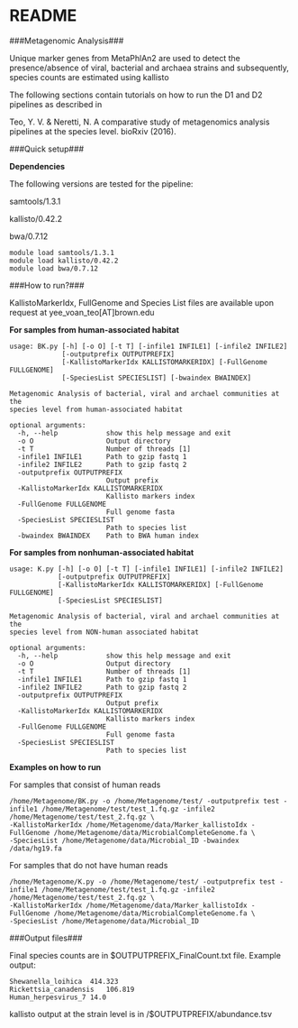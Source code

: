 # README #

###Metagenomic Analysis###

Unique marker genes from MetaPhlAn2 are used to detect the presence/absence of viral, bacterial and archaea strains and subsequently, species counts are estimated using kallisto

The following sections contain tutorials on how to run the D1 and D2 pipelines as described in

Teo, Y. V. & Neretti, N. A comparative study of metagenomics analysis pipelines at the species level. bioRxiv (2016).

###Quick setup###

**Dependencies**

The following versions are tested for the pipeline:

samtools/1.3.1

kallisto/0.42.2

bwa/0.7.12

```
module load samtools/1.3.1
module load kallisto/0.42.2
module load bwa/0.7.12
```

###How to run?###

KallistoMarkerIdx, FullGenome and Species List files are available upon request at yee_voan_teo[AT]brown.edu

**For samples from human-associated habitat**

```
usage: BK.py [-h] [-o O] [-t T] [-infile1 INFILE1] [-infile2 INFILE2]
             [-outputprefix OUTPUTPREFIX]
             [-KallistoMarkerIdx KALLISTOMARKERIDX] [-FullGenome FULLGENOME]
             [-SpeciesList SPECIESLIST] [-bwaindex BWAINDEX]

Metagenomic Analysis of bacterial, viral and archael communities at the
species level from human-associated habitat

optional arguments:
  -h, --help            show this help message and exit
  -o O                  Output directory
  -t T                  Number of threads [1]
  -infile1 INFILE1      Path to gzip fastq 1
  -infile2 INFILE2      Path to gzip fastq 2
  -outputprefix OUTPUTPREFIX
                        Output prefix
  -KallistoMarkerIdx KALLISTOMARKERIDX
                        Kallisto markers index
  -FullGenome FULLGENOME
                        Full genome fasta
  -SpeciesList SPECIESLIST
                        Path to species list
  -bwaindex BWAINDEX    Path to BWA human index
```

**For samples from nonhuman-associated habitat**
```
usage: K.py [-h] [-o O] [-t T] [-infile1 INFILE1] [-infile2 INFILE2]
            [-outputprefix OUTPUTPREFIX]
            [-KallistoMarkerIdx KALLISTOMARKERIDX] [-FullGenome FULLGENOME]
            [-SpeciesList SPECIESLIST]

Metagenomic Analysis of bacterial, viral and archael communities at the
species level from NON-human associated habitat

optional arguments:
  -h, --help            show this help message and exit
  -o O                  Output directory
  -t T                  Number of threads [1]
  -infile1 INFILE1      Path to gzip fastq 1
  -infile2 INFILE2      Path to gzip fastq 2
  -outputprefix OUTPUTPREFIX
                        Output prefix
  -KallistoMarkerIdx KALLISTOMARKERIDX
                        Kallisto markers index
  -FullGenome FULLGENOME
                        Full genome fasta
  -SpeciesList SPECIESLIST
                        Path to species list
```

**Examples on how to run**

For samples that consist of human reads
```
/home/Metagenome/BK.py -o /home/Metagenome/test/ -outputprefix test -infile1 /home/Metagenome/test/test_1.fq.gz -infile2 /home/Metagenome/test/test_2.fq.gz \
-KallistoMarkerIdx /home/Metagenome/data/Marker_kallistoIdx -FullGenome /home/Metagenome/data/MicrobialCompleteGenome.fa \
-SpeciesList /home/Metagenome/data/Microbial_ID -bwaindex /data/hg19.fa
```

For samples that do not have human reads

```
/home/Metagenome/K.py -o /home/Metagenome/test/ -outputprefix test -infile1 /home/Metagenome/test/test_1.fq.gz -infile2 /home/Metagenome/test/test_2.fq.gz \
-KallistoMarkerIdx /home/Metagenome/data/Marker_kallistoIdx -FullGenome /home/Metagenome/data/MicrobialCompleteGenome.fa \
-SpeciesList /home/Metagenome/data/Microbial_ID 
```

###Output files###

Final species counts are in $OUTPUTPREFIX_FinalCount.txt file. Example output:
```
Shewanella_loihica  414.323
Rickettsia_canadensis   106.819
Human_herpesvirus_7 14.0
```
kallisto output at the strain level is in /$OUTPUTPREFIX/abundance.tsv